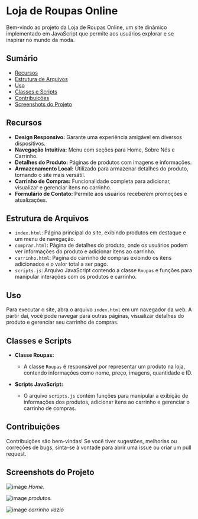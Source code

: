 # Loja de Roupas Online

Bem-vindo ao projeto da Loja de Roupas Online, um site dinâmico implementado em JavaScript que permite aos usuários explorar e se inspirar no mundo da moda.

## Sumário

- [Recursos](#recursos)
- [Estrutura de Arquivos](#estrutura-de-arquivos)
- [Uso](#uso)
- [Classes e Scripts](#classes-e-scripts)
- [Contribuições](#contribuições)
- [Screenshots do Projeto](#screenshots-do-projeto)

## Recursos

- **Design Responsivo:** Garante uma experiência amigável em diversos dispositivos.
- **Navegação Intuitiva:** Menu com seções para Home, Sobre Nós e Carrinho.
- **Detalhes do Produto:** Páginas de produtos com imagens e informações.
- **Armazenamento Local:** Utilizado para armazenar detalhes do produto, tornando o site mais versátil.
- **Carrinho de Compras:** Funcionalidade completa para adicionar, visualizar e gerenciar itens no carrinho.
- **Formulário de Contato:** Permite aos usuários receberem promoções e atualizações.

## Estrutura de Arquivos

- `index.html`: Página principal do site, exibindo produtos em destaque e um menu de navegação.
- `comprar.html`: Página de detalhes do produto, onde os usuários podem ver informações do produto e adicionar itens ao carrinho.
- `carrinho.html`: Página do carrinho de compras exibindo os itens adicionados e o valor total a ser pago.
- `scripts.js`: Arquivo JavaScript contendo a classe `Roupas` e funções para manipular interações com os produtos e carrinho.

## Uso

Para executar o site, abra o arquivo `index.html` em um navegador da web. A partir daí, você pode navegar para outras páginas, visualizar detalhes do produto e gerenciar seu carrinho de compras.

## Classes e Scripts

- **Classe Roupas:**
  - A classe `Roupas` é responsável por representar um produto na loja, contendo informações como nome, preço, imagens, quantidade e ID.

- **Scripts JavaScript:**
  - O arquivo `scripts.js` contém funções para manipular a exibição de informações dos produtos, adicionar itens ao carrinho e gerenciar o carrinho de compras.

## Contribuições

Contribuições são bem-vindas! Se você tiver sugestões, melhorias ou correções de bugs, sinta-se à vontade para abrir uma issue ou criar um pull request.

## Screenshots do Projeto

![image](https://github.com/dantasz1/Projeto-FInal-/assets/134528492/ceac7e95-c58a-448f-b2c5-302ee87ee1f7)
*Home.*

![image](https://github.com/dantasz1/Projeto-FInal-/assets/134528492/2062e6ef-13e1-4a0f-9eaf-5b49d9e3a949)
*produtos.*

![image](https://github.com/dantasz1/Projeto-FInal-/assets/134528492/ece199ee-7978-48ea-b0a9-050850ab388f)
*carrinho vazio*

